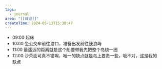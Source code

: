 ```yaml
---
tags:
  - journal
area: "[[日记]]"
createTime: 2024-05-13T15:30:47
---
```

- 09:00 起床
- 10:00 坐公交车前往渡口，准备出发前往鼓浪屿
- 11:00 最遥远的距离就是这个船要带我先把整个岛绕一圈
- 12:00 沙茶面可真不错啊，唯一的缺点就是岛上要贵一些，哦不对，这是我的缺点